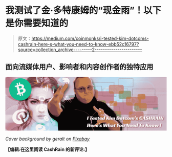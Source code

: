 # 我测试了金·多特康姆的“现金雨”！以下是你需要知道的

> 原文：<https://medium.com/coinmonks/i-tested-kim-dotcoms-cashrain-here-s-what-you-need-to-know-ebb52c16797?source=collection_archive---------2----------------------->

## 面向流媒体用户、影响者和内容创作者的独特应用

![](img/c7f3983d8951699829c14f4fa61262f5.png)

*Cover background by geralt on* [*Pixabay*](https://pixabay.com/illustrations/social-media-interaction-woman-7366094/)

**【编辑:在这里阅读 CashRain 的新评论:】**